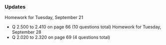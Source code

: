 ### Updates

Homework for Tuesday, September 21
  * Q 2.500 to 2.410 on page 66 (10 questions total)
Homework for Tuesday, September 28
  * Q 2.020 to 2.320 on page 69 (4 questions total)
